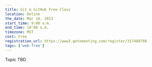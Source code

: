 ```yaml
---
title: Git & GitHub Free Class
location: Online
the_date: Mar 18, 2013
start_time: 9:00 a.m.
end_time: 10:00 a.m.
timezone: MST
cost: Free
registration_url: https://www3.gotomeeting.com/register/317488798
tags: ['web-free']
---
```


Topic TBD
